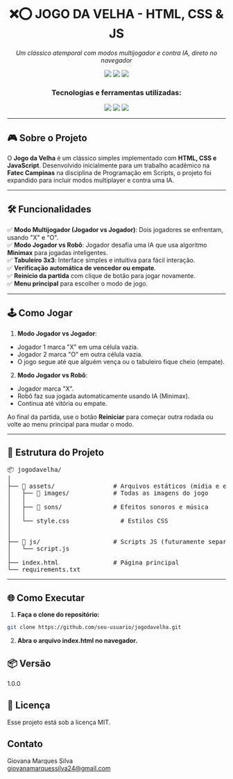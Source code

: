 <h1 align="center">❌⭕ JOGO DA VELHA - HTML, CSS & JS</h1>

<p align="center"><em>Um clássico atemporal com modos multijogador e contra IA, direto no navegador</em></p>

<p align="center">
  <img src="https://img.shields.io/badge/último%20commit-dezembro-blue?style=flat-square" />
  <img src="https://img.shields.io/badge/javascript-100%25-F7DF1E?style=flat-square&logo=javascript&logoColor=black" />
  <img src="https://img.shields.io/badge/tecnologias-3-blue?style=flat-square" />
</p>

<h3 align="center">Tecnologias e ferramentas utilizadas:</h3>

<p align="center">
  <img src="https://img.shields.io/badge/HTML5-E34F26?style=for-the-badge&logo=html5&logoColor=white" />
  <img src="https://img.shields.io/badge/CSS3-1572B6?style=for-the-badge&logo=css3&logoColor=white" />
  <img src="https://img.shields.io/badge/JavaScript-F7DF1E?style=for-the-badge&logo=javascript&logoColor=black" />
</p>

---

## 🎮 Sobre o Projeto

O **Jogo da Velha** é um clássico simples implementado com **HTML, CSS e JavaScript**. Desenvolvido inicialmente para um trabalho acadêmico na **Fatec Campinas** na disciplina de Programação em Scripts, o projeto foi expandido para incluir modos multiplayer e contra uma IA.

---

## 🛠️ Funcionalidades

✅ **Modo Multijogador (Jogador vs Jogador)**: Dois jogadores se enfrentam, usando "X" e "O".  
✅ **Modo Jogador vs Robô**: Jogador desafia uma IA que usa algoritmo **Minimax** para jogadas inteligentes.  
✅ **Tabuleiro 3x3**: Interface simples e intuitiva para fácil interação.  
✅ **Verificação automática de vencedor ou empate**.  
✅ **Reinício da partida** com clique de botão para jogar novamente.  
✅ **Menu principal** para escolher o modo de jogo.

---

## 🕹️ Como Jogar

1. **Modo Jogador vs Jogador**:  
- Jogador 1 marca "X" em uma célula vazia.  
- Jogador 2 marca "O" em outra célula vazia.  
- O jogo segue até que alguém vença ou o tabuleiro fique cheio (empate).  

2. **Modo Jogador vs Robô**:  
- Jogador marca "X".  
- Robô faz sua jogada automaticamente usando IA (Minimax).  
- Continua até vitória ou empate.

Ao final da partida, use o botão **Reiniciar** para começar outra rodada ou volte ao menu principal para mudar o modo.

---

## 📂 Estrutura do Projeto
<pre>📦 jogodavelha/
│
├── 📁 assets/                # Arquivos estáticos (mídia e estilos)
│   ├── 📁 images/            # Todas as imagens do jogo
│   │ 
│   ├── 📁 sons/              # Efeitos sonoros e música
│   │  
│   └── style.css              # Estilos CSS
│        
│
├── 📁 js/                    # Scripts JS (futuramente separado por módulos, se quiser escalar)
│   └── script.js
│
├── index.html               # Página principal
└── requirements.txt
</pre>

---
## 🌐 Como Executar

1. **Faça o clone do repositório:**
```bash
git clone https://github.com/seu-usuario/jogodavelha.git
```

2. **Abra o arquivo index.html no navegador.**

<h2>📦 Versão</h2>
<p>1.0.0</p>

<h2>📄 Licença</h2>
<p>Esse projeto está sob a licença MIT.</p>

## Contato ##
Giovana Marques Silva <br>
giovanamarquessilva24@gmail.com
